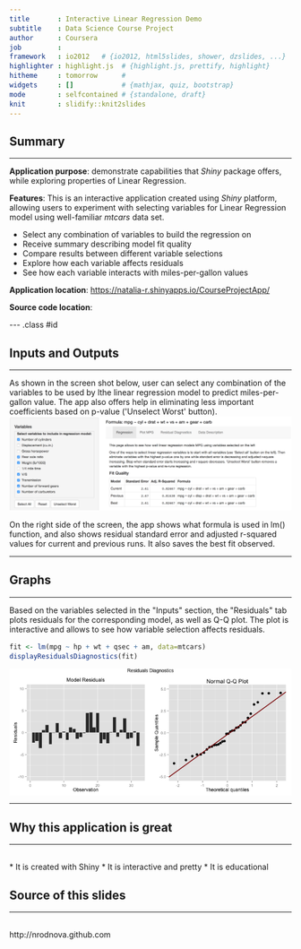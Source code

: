 ```yaml
---
title       : Interactive Linear Regression Demo
subtitle    : Data Science Course Project
author      : Coursera
job         : 
framework   : io2012   # {io2012, html5slides, shower, dzslides, ...}
highlighter : highlight.js  # {highlight.js, prettify, highlight}
hitheme     : tomorrow      # 
widgets     : []            # {mathjax, quiz, bootstrap}
mode        : selfcontained # {standalone, draft}
knit        : slidify::knit2slides
---
```


## Summary

<hr>

<b>Application purpose</b>: demonstrate capabilities that <em>Shiny</em> package offers, while exploring properties of Linear Regression.

<b>Features</b>: This is an interactive application created using <i>Shiny</i> platform, allowing users to experiment with selecting variables for Linear Regression model using well-familiar <i>mtcars</i> data set.
* Select any combination of variables to build the regression on
* Receive summary describing model fit quality
* Compare results between different variable selections
* Explore how each variable affects residuals
* See how each variable interacts with miles-per-gallon values

<b>Application location</b>: https://natalia-r.shinyapps.io/CourseProjectApp/

<b>Source code location</b>: 

--- .class #id 

## Inputs and Outputs
<hr>
As shown in the screen shot below, user can select any combination of the variables to be used by lthe linear regression model to predict miles-per-gallon value. The app also offers help in eliminating less important coefficients based on p-value ('Unselect Worst' button).

<div style='text-align: center; '>
    <img style="max-width: 100%;max-height: 100%;" src='inputs.png' />
</div>

On the right side of the screen, the app shows what formula is used in lm() function, and also shows residual standard error and adjusted r-squared values for current and previous runs. It also saves the best fit observed.

---

## Graphs

<hr>
Based on the variables selected in the "Inputs" section, the "Residuals" tab plots residuals for the corresponding model, as well as Q-Q plot. The plot is interactive and allows to see how variable selection affects residuals.




```r
fit <- lm(mpg ~ hp + wt + qsec + am, data=mtcars)
displayResidualsDiagnostics(fit)
```

<img src="assets/fig/unnamed-chunk-2-1.png" title="plot of chunk unnamed-chunk-2" alt="plot of chunk unnamed-chunk-2" style="display: block; margin: auto;" />

---

## Why this application is great

<hr>
<br>
* It is created with Shiny
* It is interactive and pretty
* It is educational

## Source of this slides
<hr>
<br>
http://nrodnova.github.com


